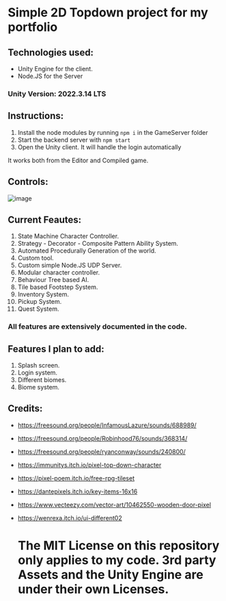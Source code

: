 # Simple 2D Topdown project for my portfolio

## Technologies used:

- Unity Engine for the client.
- Node.JS for the Server

### Unity Version: 2022.3.14 LTS

## Instructions:

1. Install the node modules by running `npm i` in the GameServer folder
2. Start the backend server with `npm start`
3. Open the Unity client. It will handle the login automatically

It works both from the Editor and Compiled game.

## Controls:

![image](https://github.com/gdartsch/2D-Topdown/assets/48260719/887abe38-dfce-42e1-9182-8333887f2e20)

## Current Feautes:
1. State Machine Character Controller.
2. Strategy - Decorator - Composite Pattern Ability System.
3. Automated Procedurally Generation of the world.
4. Custom tool.
5. Custom simple Node.JS UDP Server.
6. Modular character controller.
7. Behaviour Tree based AI.
8. Tile based Footstep System.
9. Inventory System.
10. Pickup System.
11. Quest System.

### All features are extensively documented in the code.

## Features I plan to add:

1. Splash screen.
2. Login system.
3. Different biomes.
4. Biome system.

## Credits:
- https://freesound.org/people/InfamousLazure/sounds/688989/
- https://freesound.org/people/Robinhood76/sounds/368314/
- https://freesound.org/people/ryanconway/sounds/240800/
- https://immunitys.itch.io/pixel-top-down-character
- https://pixel-poem.itch.io/free-rpg-tileset
- https://dantepixels.itch.io/key-items-16x16
- https://www.vecteezy.com/vector-art/10462550-wooden-door-pixel
- https://wenrexa.itch.io/ui-different02

  # The MIT License on this repository only applies to my code. 3rd party Assets and the Unity Engine are under their own Licenses.
